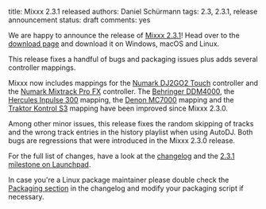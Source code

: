 title: Mixxx 2.3.1 released
authors: Daniel Schürmann
tags: 2.3, 2.3.1, release announcement
status: draft
comments: yes

We are happy to announce the release of [Mixxx 2.3.1](https://github.com/mixxxdj/mixxx/releases/tag/2.3.1)!
Head over to the [download page]({filename}/pages/download.md#stable) and download it on Windows, macOS and Linux.

This release fixes a handful of bugs and packaging issues plus adds several controller mappings.

Mixxx now includes mappings for the [Numark DJ2GO2 Touch](https://manual.mixxx.org/2.3/en/hardware/controllers/numark_dj2go2_touch.html) controller and the [Numark Mixtrack Pro FX](https://manual.mixxx.org/2.3/en/hardware/controllers/numark_mixtrack_pro_fx.html) controller. The [Behringer DDM4000](https://manual.mixxx.org/2.3/en/hardware/controllers/behringer_ddm4000.html), the [Hercules Inpulse 300](https://manual.mixxx.org/2.3/en/hardware/controllers/hercules_djcontrol_inpulse_300.html) mapping, the [Denon MC7000](https://manual.mixxx.org/2.3/en/hardware/controllers/denon_mc7000.html) mapping and the [Traktor Kontrol S3](https://manual.mixxx.org/2.3/en/hardware/controllers/native_instruments_traktor_kontrol_s3.html) mapping have been improved since Mixxx 2.3.0.

Among other minor issues, this release fixes the random skipping of tracks and the wrong track entries in the history playlist when using AutoDJ.
Both bugs are regressions that were introduced in the Mixxx 2.3.0 release.

For the full list of changes, have a look at the [changelog](https://manual.mixxx.org/2.3/en/chapters/appendix/changelog.html#v2-3-1) and the [2.3.1 milestone on Launchpad](https://launchpad.net/mixxx/+milestone/2.3.1).

In case you're a Linux package maintainer please double check the [Packaging section](https://github.com/mixxxdj/mixxx/blob/2.3.1/CHANGELOG.md#packaging) in the changelog and modify your packaging script if necessary.

